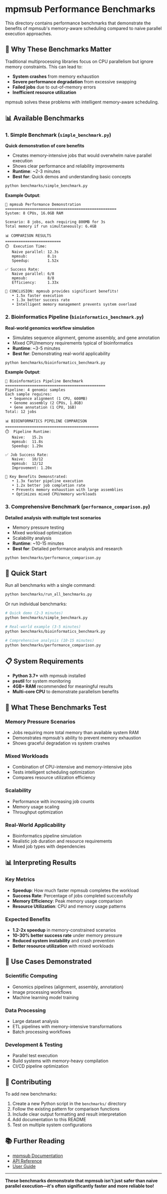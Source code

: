# mpmsub Performance Benchmarks

This directory contains performance benchmarks that demonstrate the benefits of mpmsub's memory-aware scheduling compared to naive parallel execution approaches.

## 🎯 Why These Benchmarks Matter

Traditional multiprocessing libraries focus on CPU parallelism but ignore memory constraints. This can lead to:
- **System crashes** from memory exhaustion
- **Severe performance degradation** from excessive swapping
- **Failed jobs** due to out-of-memory errors
- **Inefficient resource utilization**

mpmsub solves these problems with intelligent memory-aware scheduling.

## 📊 Available Benchmarks

### 1. Simple Benchmark (`simple_benchmark.py`)
**Quick demonstration of core benefits**

- Creates memory-intensive jobs that would overwhelm naive parallel execution
- Shows clear performance and reliability improvements
- **Runtime**: ~2-3 minutes
- **Best for**: Quick demos and understanding basic concepts

```bash
python benchmarks/simple_benchmark.py
```

**Example Output**:
```
🎯 mpmsub Performance Demonstration
==================================================
System: 8 CPUs, 16.0GB RAM

Scenario: 8 jobs, each requiring 800MB for 3s
Total memory if run simultaneously: 6.4GB

📊 COMPARISON RESULTS
=========================
⏱️  Execution Time:
   Naive parallel: 12.3s
   mpmsub:         8.1s
   Speedup:        1.52x

✅ Success Rate:
   Naive parallel: 6/8
   mpmsub:         8/8
   Efficiency:     1.33x

🎉 CONCLUSION: mpmsub provides significant benefits!
   • 1.5x faster execution
   • 1.3x better success rate
   • Intelligent memory management prevents system overload
```

### 2. Bioinformatics Pipeline (`bioinformatics_benchmark.py`)
**Real-world genomics workflow simulation**

- Simulates sequence alignment, genome assembly, and gene annotation
- Mixed CPU/memory requirements typical of bioinformatics
- **Runtime**: ~3-5 minutes
- **Best for**: Demonstrating real-world applicability

```bash
python benchmarks/bioinformatics_benchmark.py
```

**Example Output**:
```
🧬 Bioinformatics Pipeline Benchmark
=============================================
Pipeline: 4 genomic samples
Each sample requires:
  • Sequence alignment (1 CPU, 600MB)
  • Genome assembly (2 CPUs, 1.8GB)
  • Gene annotation (1 CPU, 1GB)
Total: 12 jobs

📊 BIOINFORMATICS PIPELINE COMPARISON
==========================================
⏱️  Pipeline Runtime:
   Naive:   15.2s
   mpmsub:  11.8s
   Speedup: 1.29x

✅ Job Success Rate:
   Naive:   10/12
   mpmsub:  12/12
   Improvement: 1.20x

🎯 Key Benefits Demonstrated:
   • 1.3x faster pipeline execution
   • 1.2x better job completion rate
   • Prevents memory exhaustion with large assemblies
   • Optimizes mixed CPU/memory workloads
```

### 3. Comprehensive Benchmark (`performance_comparison.py`)
**Detailed analysis with multiple test scenarios**

- Memory pressure testing
- Mixed workload optimization
- Scalability analysis
- **Runtime**: ~10-15 minutes
- **Best for**: Detailed performance analysis and research

```bash
python benchmarks/performance_comparison.py
```

## 🚀 Quick Start

Run all benchmarks with a single command:

```bash
python benchmarks/run_all_benchmarks.py
```

Or run individual benchmarks:

```bash
# Quick demo (2-3 minutes)
python benchmarks/simple_benchmark.py

# Real-world example (3-5 minutes)
python benchmarks/bioinformatics_benchmark.py

# Comprehensive analysis (10-15 minutes)
python benchmarks/performance_comparison.py
```

## 📋 System Requirements

- **Python 3.7+** with mpmsub installed
- **psutil** for system monitoring
- **4GB+ RAM** recommended for meaningful results
- **Multi-core CPU** to demonstrate parallelism benefits

## 🔬 What These Benchmarks Test

### Memory Pressure Scenarios
- Jobs requiring more total memory than available system RAM
- Demonstrates mpmsub's ability to prevent memory exhaustion
- Shows graceful degradation vs system crashes

### Mixed Workloads
- Combination of CPU-intensive and memory-intensive jobs
- Tests intelligent scheduling optimization
- Compares resource utilization efficiency

### Scalability
- Performance with increasing job counts
- Memory usage scaling
- Throughput optimization

### Real-World Applicability
- Bioinformatics pipeline simulation
- Realistic job duration and resource requirements
- Mixed job types with dependencies

## 📊 Interpreting Results

### Key Metrics

- **Speedup**: How much faster mpmsub completes the workload
- **Success Rate**: Percentage of jobs completed successfully
- **Memory Efficiency**: Peak memory usage comparison
- **Resource Utilization**: CPU and memory usage patterns

### Expected Benefits

- **1.2-2x speedup** in memory-constrained scenarios
- **10-30% better success rate** under memory pressure
- **Reduced system instability** and crash prevention
- **Better resource utilization** with mixed workloads

## 🎯 Use Cases Demonstrated

### Scientific Computing
- Genomics pipelines (alignment, assembly, annotation)
- Image processing workflows
- Machine learning model training

### Data Processing
- Large dataset analysis
- ETL pipelines with memory-intensive transformations
- Batch processing workflows

### Development & Testing
- Parallel test execution
- Build systems with memory-heavy compilation
- CI/CD pipeline optimization

## 🤝 Contributing

To add new benchmarks:

1. Create a new Python script in the `benchmarks/` directory
2. Follow the existing pattern for comparison functions
3. Include clear output formatting and result interpretation
4. Add documentation to this README
5. Test on multiple system configurations

## 📚 Further Reading

- [mpmsub Documentation](../docs/index.md)
- [API Reference](../docs/api/overview.md)
- [User Guide](../docs/guide/jobs.md)

---

**These benchmarks demonstrate that mpmsub isn't just safer than naive parallel execution—it's often significantly faster and more reliable too!**
